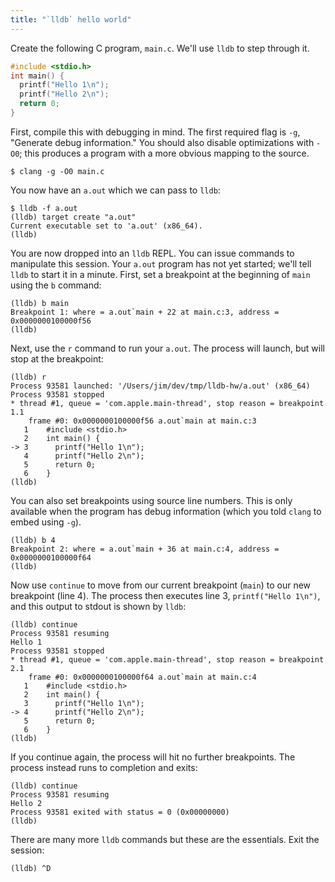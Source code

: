 ```yaml
---
title: "`lldb` hello world"
---
```


Create the following C program, `main.c`. We'll use `lldb` to step through it.

```c
#include <stdio.h>
int main() {
  printf("Hello 1\n");
  printf("Hello 2\n");
  return 0;
}
```

First, compile this with debugging in mind.
The first required flag is `-g`, "Generate debug information."
You should also disable optimizations with `-O0`;
this produces a program with a more obvious mapping to the source.

```
$ clang -g -O0 main.c
```

You now have an `a.out` which we can pass to `lldb`:

```
$ lldb -f a.out
(lldb) target create "a.out"
Current executable set to 'a.out' (x86_64).
(lldb)
```

You are now dropped into an `lldb` REPL.
You can issue commands to manipulate this session.
Your `a.out` program has not yet started; we'll tell `lldb` to start it in a minute.
First, set a breakpoint at the beginning of `main` using the `b` command:

```
(lldb) b main
Breakpoint 1: where = a.out`main + 22 at main.c:3, address = 0x0000000100000f56
(lldb)
```

Next, use the `r` command to run your `a.out`.
The process will launch, but will stop at the breakpoint:

```
(lldb) r
Process 93581 launched: '/Users/jim/dev/tmp/lldb-hw/a.out' (x86_64)
Process 93581 stopped
* thread #1, queue = 'com.apple.main-thread', stop reason = breakpoint 1.1
    frame #0: 0x0000000100000f56 a.out`main at main.c:3
   1   	#include <stdio.h>
   2   	int main() {
-> 3   	  printf("Hello 1\n");
   4   	  printf("Hello 2\n");
   5   	  return 0;
   6   	}
(lldb)
```

You can also set breakpoints using source line numbers.
This is only available when the program has debug information
(which you told `clang` to embed using `-g`).

```
(lldb) b 4
Breakpoint 2: where = a.out`main + 36 at main.c:4, address = 0x0000000100000f64
(lldb)
```

Now use `continue` to move from our current breakpoint (`main`) to our new breakpoint (line 4).
The process then executes line 3, `printf("Hello 1\n")`,
and this output to stdout is shown by `lldb`:

```
(lldb) continue
Process 93581 resuming
Hello 1
Process 93581 stopped
* thread #1, queue = 'com.apple.main-thread', stop reason = breakpoint 2.1
    frame #0: 0x0000000100000f64 a.out`main at main.c:4
   1   	#include <stdio.h>
   2   	int main() {
   3   	  printf("Hello 1\n");
-> 4   	  printf("Hello 2\n");
   5   	  return 0;
   6   	}
(lldb)
```

If you continue again, the process will hit no further breakpoints.
The process instead runs to completion and exits:

```
(lldb) continue
Process 93581 resuming
Hello 2
Process 93581 exited with status = 0 (0x00000000)
(lldb)
```

There are many more `lldb` commands but these are the essentials.
Exit the session:

```
(lldb) ^D
```
